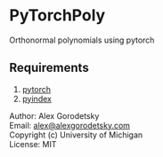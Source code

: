 # PyTorchPoly
Orthonormal polynomials using pytorch

## Requirements
1) [pytorch](http://pytorch.org/)
2) [pyindex](github.com/goroda/pyindex/)

Author: Alex Gorodetsky  
Email: alex@alexgorodetsky.com  
Copyright (c) University of Michigan  
License: MIT

